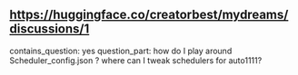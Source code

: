 ## https://huggingface.co/creatorbest/mydreams/discussions/1

contains_question: yes
question_part: how do I play around Scheduler_config.json ? where can I tweak schedulers for auto1111?